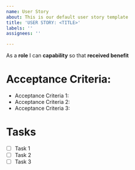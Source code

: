 ```yaml
---
name: User Story
about: This is our default user story template
title: 'USER STORY: <TITLE>'
labels: ''
assignees: ''

---
```


As a **role** I can **capability** so that **received benefit**
# Acceptance Criteria:
- Acceptance Criteria 1:
- Acceptance Criteria 2:
- Acceptance Criteria 3:
# Tasks
- [ ] Task 1
- [ ] Task 2
- [ ] Task 3
